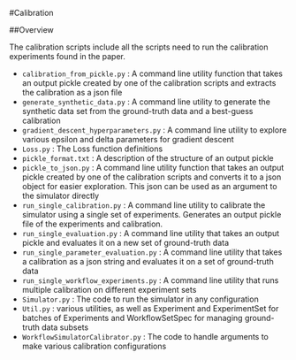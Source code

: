 #Calibration

##Overview

The calibration scripts include all the scripts need to run the calibration experiments found in the paper.

+ `calibration_from_pickle.py` : A command line utility function that takes an output pickle created by one of the calibration scripts and extracts the calibration as a json file
+ `generate_synthetic_data.py` : A command line utility to generate the synthetic data set from the ground-truth data and a best-guess calibration
+ `gradient_descent_hyperparameters.py` : A command line utility to explore various epsilon and delta parameters for gradient descent
+ `Loss.py` : The Loss function definitions
+ `pickle_format.txt` : A description of the structure of an output pickle
+ `pickle_to_json.py` : A command line utility function that takes an output pickle created by one of the calibration scripts and converts it to a json object for easier exploration.  This json can be used as an argument to the simulator directly
+ `run_single_calibration.py` : A command line utility to calibrate the simulator using a single set of experiments.  Generates an output pickle file of the experiments and calibration.
+ `run_single_evaluation.py` :  A command line utility that takes an output pickle and evaluates it on a new set of ground-truth data
+ `run_single_parameter_evaluation.py` : A command line utility that takes a calibration as a json string and evaluates it on a set of ground-truth data
+ `run_single_workflow_experiments.py` : A command line utility that runs multiple calibration on different experiment sets
+ `Simulator.py` : The code to run the simulator in any configuration
+ `Util.py` : various utilities, as well as Experiment and ExperimentSet for batches of Experiments and WorkflowSetSpec for managing ground-truth data subsets
+ `WorkflowSimulatorCalibrator.py` : The code to handle arguments to make various calibration configurations
